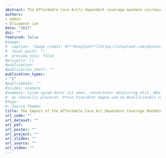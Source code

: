 ```yaml
---
abstract: The Affordable Care Act?s dependent coverage mandate increased the maximum age of health insurance dependency from 18 to 27. Previous research has found that the mandate caused young people to reduce their labor supply, increase consumption of health care goods, and increase investment in their own human capital. Our paper explores whether or not the cost burden of these activities caused a change in parents? labor decisions. In particular, we use NLSY79 data and a difference-in-differences strategy to compare the mothers of young people affected by the increased maximum age of dependency to mothers of young people not affected by the increase before and after the implementation of the mandate, treating the mandate as a shock to the cost of investing in one?s child. We find no significant labor response to the dependent coverage mandate among affected mothers, suggesting that the increased costs incurred by young people as a result of the mandate are either borne by the young people themselves, or absorbed by parents? savings, and that the investment opportunity is not salient enough to mothers to cause a labor response.
authors:
- admin
- Elizabeth Luh
date: "2017"
doi: ""
featured: false
#image:
#  caption: 'Image credit: #[**Unsplash**](https://unsplash.com/photos/jdD8gXaTZsc)'
#  focal_point: ""
#  preview_only: false
#projects: []
#publication: 
#publication_short: ""
publication_types:
- "2"
#publishDate: ""
#slides: example
#summary: Lorem ipsum dolor sit amet, consectetur adipiscing elit. #Duis posuere tellus
#  ac convallis placerat. Proin tincidunt magna sed ex #sollicitudin condimentum.
#tags:
#- Source Themes
title: The Impact of the Affordable Care Act Dependent Coverage Mandate on Maternal Labor Outcomes
url_code: ""
url_dataset: ""
url_pdf: 
url_poster: ""
url_project: ""
url_slides: ""
url_source: ""
url_video: ""
---
```

